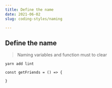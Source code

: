 ```yaml
---
title: Define the name
date: 2021-06-02
slug: coding-styles/naming

---
```

## Define the name

> Naming variables and function must to clear

    yarn add lint
    
    const getFriends = () => {
    
    }
    